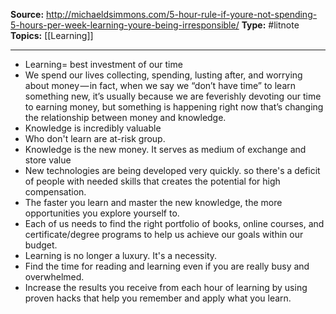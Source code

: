 ---
---
**Source:** http://michaeldsimmons.com/5-hour-rule-if-youre-not-spending-5-hours-per-week-learning-youre-being-irresponsible/
**Type:** #litnote 
**Topics:** [[Learning]]

----
- Learning= best investment of our time
- We spend our lives collecting, spending, lusting after, and worrying about money — in fact, when we say we “don’t have time” to learn something new, it’s usually because we are feverishly devoting our time to earning money, but something is happening right now that’s changing the relationship between money and knowledge.
- Knowledge is incredibly valuable
- Who don't learn are at-risk group.
- Knowledge is the new money. It serves as medium of exchange and store value 
- New technologies are being developed very quickly. so there's a deficit of people with needed skills that creates the potential for high compensation. 
- The faster you learn and master the new knowledge, the more opportunities you explore yourself to.
- Each of us needs to find the right portfolio of books, online courses, and certificate/degree programs to help us achieve our goals within our budget.
- Learning is no longer a luxury. It's a necessity.
- Find the time for reading and learning even if you are really busy and overwhelmed.
- Increase the results you receive from each hour of learning by using proven hacks that help you remember and apply what you learn.